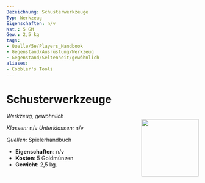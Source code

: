 ```yaml
---
Bezeichnung: Schusterwerkzeuge
Typ: Werkzeug
Eigenschaften: n/v 
Kst.: 5 GM
Gew.: 2,5 kg
tags:
- Quelle/5e/Players_Handbook
- Gegenstand/Ausrüstung/Werkzeug
- Gegenstand/Seltenheit/gewöhnlich
aliases:
- Cobbler's Tools
---
```

# Schusterwerkzeuge
*Werkzeug, gewöhnlich*  
<img src="Symbolik/Gegenstände.webp" align="right" width="150">

_Klassen:_ n/v 
_Unterklassen:_  n/v

_Quellen:_ Spielerhandbuch

- **Eigenschaften**: n/v
- **Kosten**: 5 Goldmünzen
- **Gewicht**: 2,5 kg.
